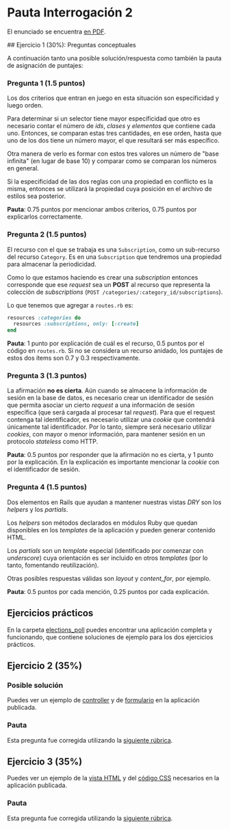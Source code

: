 # Pauta Interrogación 2

El enunciado se encuentra [en PDF](I2.pdf).

## Ejercicio 1 (30%): Preguntas conceptuales

A continuación tanto una posible solución/respuesta como también la pauta de asignación de puntajes:

### Pregunta 1 (1.5 puntos)

Los dos criterios que entran en juego en esta situación son especificidad y luego orden.

Para determinar si un selector tiene mayor especificidad que otro es necesario contar el número de *ids*, *clases* y *elementos* que contiene cada uno. Entonces, se comparan estas tres cantidades, en ese orden, hasta que uno de los dos tiene un número mayor, el que resultará ser más específico.

Otra manera de verlo es formar con estos tres valores un número de "base infinita" (en lugar de base 10) y comparar como se comparan los números en general.

Si la especificidad de las dos reglas con una propiedad en conflicto es la misma, entonces se utilizará la propiedad cuya posición en el archivo de estilos sea posterior.

**Pauta**: 0.75 puntos por mencionar ambos criterios, 0.75 puntos por explicarlos correctamente.

### Pregunta 2 (1.5 puntos)

El recurso con el que se trabaja es una `Subscription`, como un sub-recurso del recurso `Category`. Es en una `Subscription` que tendremos una propiedad para almacenar la periodicidad.

Como lo que estamos haciendo es crear una _subscription_ entonces corresponde que ese _request_ sea un **POST** al recurso que representa la colección de _subscriptions_ (`POST /categories/:category_id/subscriptions`).

Lo que tenemos que agregar a `routes.rb` es:

```ruby
resources :categories do
  resources :subscriptions, only: [:create]
end
```

**Pauta**: 1 punto por explicación de cuál es el recurso, 0.5 puntos por el código en `routes.rb`. Si no se considera un recurso anidado, los puntajes de estos dos ítems son 0.7 y 0.3 respectivamente.

### Pregunta 3 (1.3 puntos)

La afirmación **no es cierta**. Aún cuando se almacene la información de sesión en la base de datos, es necesario crear un identificador de sesión que permita asociar un cierto _request_ a una información de sesión específica (que será cargada al procesar tal _request_). Para que el request contenga tal identificador, es necesario utilizar una _cookie_ que contendrá únicamente tal identificador. Por lo tanto, siempre será necesario utilizar _cookies_, con mayor o menor información, para mantener sesión en un protocolo _stateless_ como HTTP.

**Pauta**: 0.5 puntos por responder que la afirmación no es cierta, y 1 punto por la explicación. En la explicación es importante mencionar la _cookie_ con el identificador de sesión.

### Pregunta 4 (1.5 puntos)

Dos elementos en Rails que ayudan a mantener nuestras vistas _DRY_ son los _helpers_ y los _partials_.

Los _helpers_ son métodos declarados en módulos Ruby que quedan disponibles en los _templates_ de la aplicación y pueden generar contenido HTML.

Los _partials_ son un _template_ especial (identificado por comenzar con _underscore_) cuya orientación es ser incluido en otros _templates_ (por lo tanto, fomentando reutilización).

Otras posibles respuestas válidas son _layout_ y _content_for_, por ejemplo.

**Pauta**: 0.5 puntos por cada mención, 0.25 puntos por cada explicación.

## Ejercicios prácticos

En la carpeta [elections_poll](elections_poll) puedes encontrar una aplicación completa y funcionando, que contiene soluciones de ejemplo para los dos ejercicios prácticos.

## Ejercicio 2 (35%)

### Posible solución

Puedes ver un ejemplo de [controller](elections_poll/app/controllers/answers_controller.rb) y de [formulario](elections_poll/app/views/answers/new.html.erb) en la aplicación publicada.

### Pauta

Esta pregunta fue corregida utilizando la [siguiente rúbrica](https://docs.google.com/spreadsheets/d/10N-U6zb_uNFBG3EecDjgDDbfWobg9QxjPdv8WjZ5kvY/edit#gid=1634865249).

## Ejercicio 3 (35%)

Puedes ver un ejemplo de la [vista HTML](elections_poll/app/views/poll_results/index.html.erb) y del [código CSS](elections_poll/app/assets/stylesheets/poll_results.scss) necesarios en la aplicación publicada.

### Pauta

Esta pregunta fue corregida utilizando la [siguiente rúbrica](https://docs.google.com/spreadsheets/d/10N-U6zb_uNFBG3EecDjgDDbfWobg9QxjPdv8WjZ5kvY/edit#gid=0).
